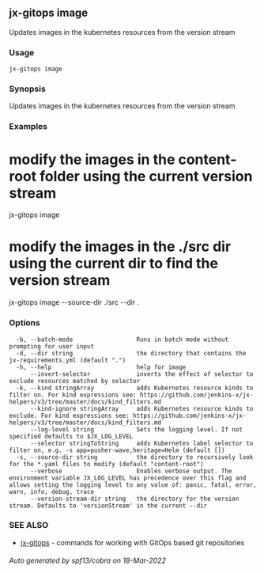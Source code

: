## jx-gitops image

Updates images in the kubernetes resources from the version stream

### Usage

```
jx-gitops image
```

### Synopsis

Updates images in the kubernetes resources from the version stream

### Examples

  # modify the images in the content-root folder using the current version stream
  jx-gitops image
  # modify the images in the ./src dir using the current dir to find the version stream
  jx-gitops image --source-dir ./src --dir .

### Options

```
  -b, --batch-mode                  Runs in batch mode without prompting for user input
  -d, --dir string                  the directory that contains the jx-requirements.yml (default ".")
  -h, --help                        help for image
      --invert-selector             inverts the effect of selector to exclude resources matched by selector
  -k, --kind stringArray            adds Kubernetes resource kinds to filter on. For kind expressions see: https://github.com/jenkins-x/jx-helpers/v3/tree/master/docs/kind_filters.md
      --kind-ignore stringArray     adds Kubernetes resource kinds to exclude. For kind expressions see: https://github.com/jenkins-x/jx-helpers/v3/tree/master/docs/kind_filters.md
      --log-level string            Sets the logging level. If not specified defaults to $JX_LOG_LEVEL
      --selector stringToString     adds Kubernetes label selector to filter on, e.g. -s app=pusher-wave,heritage=Helm (default [])
  -s, --source-dir string           the directory to recursively look for the *.yaml files to modify (default "content-root")
      --verbose                     Enables verbose output. The environment variable JX_LOG_LEVEL has precedence over this flag and allows setting the logging level to any value of: panic, fatal, error, warn, info, debug, trace
      --version-stream-dir string   the directory for the version stream. Defaults to 'versionStream' in the current --dir
```

### SEE ALSO

* [jx-gitops](jx-gitops.md)	 - commands for working with GitOps based git repositories

###### Auto generated by spf13/cobra on 18-Mar-2022
